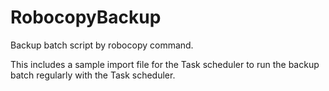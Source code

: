 # RobocopyBackup
Backup batch script by robocopy command.

This includes a sample import file for the Task scheduler to run the backup batch regularly with the Task scheduler.
